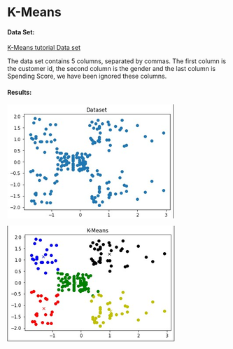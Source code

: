 # K-Means



#### Data Set:

[K-Means tutorial Data set](https://www.kaggle.com/luisfredgs/kmeans-tutorial)

The data set contains 5 columns, separated by commas. The first column is the customer id, the second column is the gender and the last column is Spending Score, we have been ignored these columns.

#### Results:


![Dataset Graph](https://raw.githubusercontent.com/brkyselim/K-Means/main/Imgs/Dataset.jpg)

![K-Means](https://raw.githubusercontent.com/brkyselim/K-Means/main/Imgs/kmeans.jpg)